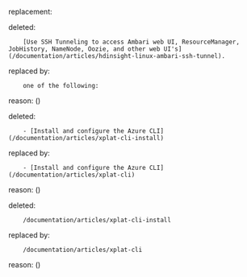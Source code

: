 replacement:

deleted:

		[Use SSH Tunneling to access Ambari web UI, ResourceManager, JobHistory, NameNode, Oozie, and other web UI's](/documentation/articles/hdinsight-linux-ambari-ssh-tunnel).

replaced by:

		one of the following:

reason: ()

deleted:

		- [Install and configure the Azure CLI](/documentation/articles/xplat-cli-install)

replaced by:

		- [Install and configure the Azure CLI](/documentation/articles/xplat-cli)

reason: ()

deleted:

		/documentation/articles/xplat-cli-install

replaced by:

		/documentation/articles/xplat-cli

reason: ()

